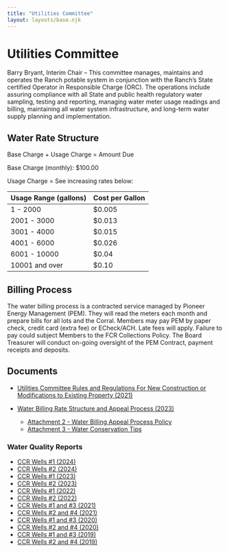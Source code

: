 ```yaml
---
title: "Utilities Committee"
layout: layouts/base.njk
---
```


# Utilities Committee

Barry Bryant, Interim Chair – This committee manages, maintains and operates the Ranch
potable system in conjunction with the Ranch’s State certified Operator in Responsible Charge
(ORC). The operations include assuring compliance with all State and public health regulatory
water sampling, testing and reporting, managing water meter usage readings and billing,
maintaining all water system infrastructure, and long-term water supply planning and
implementation.

## Water Rate Structure

Base Charge + Usage Charge = Amount Due

Base Charge (monthly): $100.00

Usage Charge = See increasing rates below:

| Usage Range (gallons) | Cost per Gallon |
| --------------------- | --------------- |
| 1 - 2000              | $0.005          |
| 2001 - 3000           | $0.013          |
| 3001 - 4000           | $0.015          |
| 4001 - 6000           | $0.026          |
| 6001 - 10000          | $0.04           |
| 10001 and over        | $0.10           |

## Billing Process

The water billing process is a contracted service managed by Pioneer Energy Management (PEM). They will read the meters each month and prepare bills for all lots and the Corral. Members may pay PEM by paper check, credit card (extra fee) or ECheck/ACH. Late fees will apply. Failure to pay could subject Members to the FCR Collections Policy. The Board Treasurer will conduct on-going oversight of the PEM Contract, payment receipts and deposits.

## Documents

- [Utilities Committee Rules and Regulations For New Construction or Modifications to Existing Property (2021)](/uploads/2021/12/2021_12_Utilities_Committee_Rules_and_Regulations_for_Homeowners.pdf)
- [Water Billing Rate Structure and Appeal Process (2023)](/uploads/documents/water_billing_rate_structure_and_appeals_process_2023.pdf)

  - [Attachment 2 - Water Billing Appeal Process Policy](/uploads/documents/attachment_2_water_billing_appeal_process_policy.pdf)
  - [Attachment 3 - Water Conservation Tips](/uploads/documents/attachment_3_water_conservation_tips.pdf)

### Water Quality Reports

- [CCR Wells #1 (2024)](/uploads/documents/utilities/water_quality_report_no1_ccr_2024.pdf)
- [CCR Wells #2 (2024)](/uploads/documents/utilities/water_quality_report_no1_ccr_2024.pdf)
- [CCR Wells #1 (2023)](/uploads/documents/utilities/water_quality_report_no1_ccr_2023.pdf)
- [CCR Wells #2 (2023)](/uploads/documents/utilities/water_quality_report_no2_ccr_2023.pdf)
- [CCR Wells #1 (2022)](/uploads/2022/04/FALLS-CREEK-RANCH-NO-1-CO0134240-2022-CCR-Land.pdf)
- [CCR Wells #2 (2022)](/uploads/2022/04/FALLS-CREEK-RANCH-NO-2-CO0134270-2022-CCR-Land.pdf)
- [CCR Wells #1 and #3 (2021)](/uploads/2022/02/FALLS-CREEK-RANCH-NO-1-CO0134240-2021-CCR-.pdf)
- [CCR Wells #2 and #4 (2021)](/uploads/2022/02/FALLS-CREEK-RANCH-NO-2-CO0134270-2021-CCR.pdf)
- [CCR Wells #1 and #3 (2020)](/uploads/2016/03/FALLS-CREEK-RANCH-NO-1-CO0134240-2020-CCR-Port.pdf)
- [CCR Wells #2 and #4 (2020)](/uploads/2016/03/FALLS-CREEK-RANCH-NO-2-CO0134270-2020-CCR.pdf)
- [CCR Wells #1 and #3 (2019)](/uploads/2022/02/FALLS-CREEK-RANCH-NO-1-CO0134240-2019-CCR-Port.pdf)
- [CCR Wells #2 and #4 (2019)](/uploads/2022/02/FALLS-CREEK-RANCH-NO-2-CO0134270-2019-CCR-Port.pdf)
